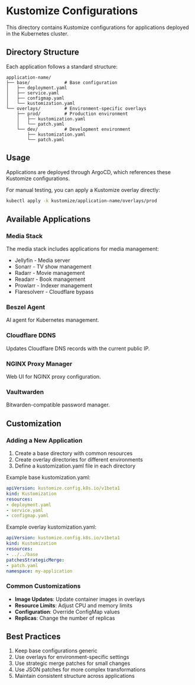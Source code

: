 # Kustomize Configurations

This directory contains Kustomize configurations for applications deployed in the Kubernetes cluster.

## Directory Structure

Each application follows a standard structure:

```
application-name/
├── base/             # Base configuration
│   ├── deployment.yaml
│   ├── service.yaml
│   ├── configmap.yaml
│   └── kustomization.yaml
└── overlays/         # Environment-specific overlays
    ├── prod/         # Production environment
    │   ├── kustomization.yaml
    │   └── patch.yaml
    └── dev/          # Development environment
        ├── kustomization.yaml
        └── patch.yaml
```

## Usage

Applications are deployed through ArgoCD, which references these Kustomize configurations.

For manual testing, you can apply a Kustomize overlay directly:

```bash
kubectl apply -k kustomize/application-name/overlays/prod
```

## Available Applications

### Media Stack

The media stack includes applications for media management:

- Jellyfin - Media server
- Sonarr - TV show management
- Radarr - Movie management
- Readarr - Book management
- Prowlarr - Indexer management
- Flaresolverr - Cloudflare bypass

### Beszel Agent

AI agent for Kubernetes management.

### Cloudflare DDNS

Updates Cloudflare DNS records with the current public IP.

### NGINX Proxy Manager

Web UI for NGINX proxy configuration.

### Vaultwarden

Bitwarden-compatible password manager.

## Customization

### Adding a New Application

1. Create a base directory with common resources
2. Create overlay directories for different environments
3. Define a kustomization.yaml file in each directory

Example base kustomization.yaml:

```yaml
apiVersion: kustomize.config.k8s.io/v1beta1
kind: Kustomization
resources:
- deployment.yaml
- service.yaml
- configmap.yaml
```

Example overlay kustomization.yaml:

```yaml
apiVersion: kustomize.config.k8s.io/v1beta1
kind: Kustomization
resources:
- ../../base
patchesStrategicMerge:
- patch.yaml
namespace: my-application
```

### Common Customizations

- **Image Updates**: Update container images in overlays
- **Resource Limits**: Adjust CPU and memory limits
- **Configuration**: Override ConfigMap values
- **Replicas**: Change the number of replicas

## Best Practices

1. Keep base configurations generic
2. Use overlays for environment-specific settings
3. Use strategic merge patches for small changes
4. Use JSON patches for more complex transformations
5. Maintain consistent structure across applications
